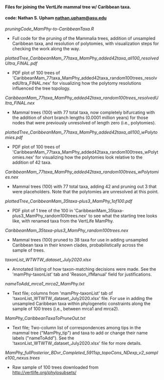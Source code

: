 #### Files for joining the VertLife mammal tree w/ Caribbean taxa.
#### code: Nathan S. Upham nathan.upham@asu.edu

_pruningCode_MamPhy-to-CaribbeanTaxa.R_
- Full code for the pruning of the Mammalia trees, addition of unsampled Caribbean taxa, and resolution of polytomies, with visualization steps for checking the work along the way.

_plottedTree_CaribbeanMam_77taxa_MamPhy_added42taxa_all100_resolvedUltra_FINAL.pdf_
- PDF plot of 100 trees of 'CaribbeanMam_77taxa_MamPhy_added42taxa_random100trees_resolvedUltra_FINAL.nex' for visualizing how the polytomy resolutions influenced the tree topology.

_CaribbeanMam_77taxa_MamPhy_added42taxa_random100trees_resolvedUltra_FINAL.nex_
- Mammal trees (100) with 77 total taxa, now completely bifurcating with the addition of short branch lengths (0.0001 million years) for those nodes that were previously unresolved of length zero (i.e., polytomies). 

_plottedTree_CaribbeanMam_77taxa_MamPhy_added42taxa_all100_wPolytomies.pdf_
- PDF plot of 100 trees of 'CaribbeanMam_77taxa_MamPhy_added42taxa_random100trees_wPolytomies.nex' for visualizing how the polytomies look relative to the addition of 42 taxa.

_CaribbeanMam_77taxa_MamPhy_added42taxa_random100trees_wPolytomies.nex_
- Mammal trees (100) with 77 total taxa, adding 42 and pruning out 3 that were placeholders. Note that the polytomies are unresolved at this point.

_plottedTree_CaribbeanMam_35taxa-plus3_MamPhy_1of100.pdf_
- PDF plot of 1 tree of the 100 in 'CaribbeanMam_35taxa-plus3_MamPhy_random100trees.nex' to see what the starting tree looks like, with renamed taxa from the VertLife MamPhy.

_CaribbeanMam_35taxa-plus3_MamPhy_random100trees.nex_
- Mammal trees (100) pruned to 38 taxa for use in adding unsampled Caribbean taxa in their known clades, probabilistically across the sample of trees.

_taxonList_WTWTW_dataset_July2020.xlsx_
- Annotated listing of how taxon-matching decisions were made.  See the 'mamPhy-taxonList' tab and 'Reason_ifManual' field for justifications.

_nameToAdd_mrca1_mrca2_MamPhy.txt_
- Text file; columns from 'mamPhy-taxonList' tab of 'taxonList_WTWTW_dataset_July2020.xlsx' file. For use in adding the unsampled Caribbean taxa within phylogenetic constraints along the sample of 100 trees (i.e., between mrca1 and mrca2).

_MamPhy_CaribbeanTaxaToPruneOut.txt_
- Text file; Two-column list of correspondences among tips in the mammal tree ("MamPhy_tip") and taxa to add or change their name labels ("nameToAdd"). See the 'taxonList_WTWTW_dataset_July2020.xlsx' file for more details.

_MamPhy_fullPosterior_BDvr_Completed_5911sp_topoCons_NDexp_v2_sample100_nexus.trees_
- Raw sample of 100 trees downloaded from http://vertlife.org/phylosubsets/


